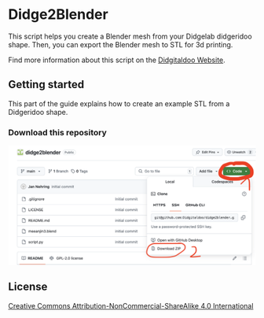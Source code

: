 # Didge2Blender

This script helps you create a Blender mesh from your Didgelab didgeridoo shape. Then, you can export the Blender mesh to STL for 3d printing.

Find more information about this script on the [Didgitaldoo Website](https://didgitaldoo.github.io/).

## Getting started

This part of the guide explains how to create an example STL from a Didgeridoo shape.

### Download this repository

<img src="/images/tutorial1.png" />




## License

[Creative Commons Attribution-NonCommercial-ShareAlike 4.0 International](https://creativecommons.org/licenses/by-nc-sa/4.0/deed.en)